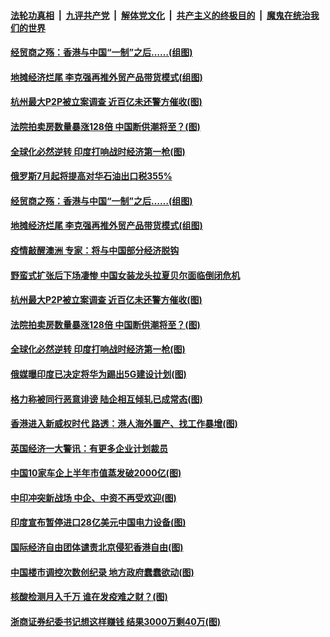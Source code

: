 ####  [法轮功真相](../../../../basic/blob/master/README.md?t=07060902) &nbsp;|&nbsp; [九评共产党](../../../../9ping.md/blob/master/README.md?t=07060902) &nbsp;|&nbsp; [解体党文化](../../../../jtdwh.md/blob/master/README.md?t=07060902)  &nbsp;|&nbsp; [共产主义的终极目的](../../../../gczydzjmd.md/blob/master/README.md?t=07060902) &nbsp;|&nbsp; [魔鬼在统治我们的世界](../../../../mgztzwmdsj.md/blob/master/README.md?t=07060902) 

#### [经贸商之殇：香港与中国“一制”之后……(组图)](../pages/p5/938780.md?t=07060902) 

#### [地摊经济烂尾 李克强再推外贸产品带货模式(组图)](../pages/p5/938783.md?t=07060902) 

#### [杭州最大P2P被立案调查 近百亿未还警方催收(图)](../pages/p5/938754.md?t=07060902) 

#### [法院拍卖房数量暴涨128倍 中国断供潮将至？(图)](../pages/p5/938685.md?t=07060902) 

#### [全球化必然逆转 印度打响战时经济第一枪(图)](../pages/p5/938684.md?t=07060902) 


#### [俄罗斯7月起将提高对华石油出口税355%](../pages/p5/938786.md?t=07060902) 

#### [经贸商之殇：香港与中国“一制”之后……(组图)](../pages/p5/938780.md?t=07060902) 

#### [地摊经济烂尾 李克强再推外贸产品带货模式(组图)](../pages/p5/938783.md?t=07060902) 

#### [疫情敲醒澳洲 专家：将与中国部分经济脱钩](../pages/p5/938760.md?t=07060902) 

#### [野蛮式扩张后下场凄惨 中国女装龙头拉夏贝尔面临倒闭危机](../pages/p5/938756.md?t=07060902) 

#### [杭州最大P2P被立案调查 近百亿未还警方催收(图)](../pages/p5/938754.md?t=07060902) 

#### [法院拍卖房数量暴涨128倍 中国断供潮将至？(图)](../pages/p5/938685.md?t=07060902) 

#### [全球化必然逆转 印度打响战时经济第一枪(图)](../pages/p5/938684.md?t=07060902) 

#### [俄媒曝印度已决定将华为踢出5G建设计划(图)](../pages/p5/938699.md?t=07060902) 

#### [格力称被同行恶意诽谤 陆企相互倾轧已成常态(图)](../pages/p5/938696.md?t=07060902) 

#### [香港进入新威权时代 路透：港人海外置产、找工作暴增(图)](../pages/p5/938698.md?t=07060902) 

#### [英国经济一大警讯：有更多企业计划裁员](../pages/p5/938676.md?t=07060902) 

#### [中国10家车企上半年市值蒸发破2000亿(图)](../pages/p5/938675.md?t=07060902) 


#### [中印冲突新战场 中企、中资不再受欢迎(图)](../pages/p5/938655.md?t=07060902) 

#### [印度宣布暂停进口28亿美元中国电力设备(图)](../pages/p5/938619.md?t=07060902) 

#### [国际经济自由团体谴责北京侵犯香港自由(图)](../pages/p5/938608.md?t=07060902) 

#### [中国楼市调控次数创纪录 地方政府蠢蠢欲动(图)](../pages/p5/938588.md?t=07060902) 

#### [核酸检测月入千万 谁在发疫难之财？(图)](../pages/p5/938600.md?t=07060902) 

#### [浙商证券纪委书记想这样赚钱 结果3000万剩40万(图)](../pages/p5/938580.md?t=07060902) 

